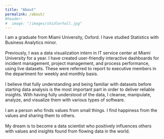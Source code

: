 ```yaml
---
title: "About"
permalink: /about/
#header:
#  image: "/images/shidlerhall.jpg"
---
```

I am a graduate from Miami University, Oxford. I have studied Statistics with Business Analytics minor.
<br>
<br>
Previously, I was a data visualization intern in IT service center at Miami University for a year. I have created user-friendly interactive dashboards for incident management, project management, and process performance, using live datasets. These were referred to report to executive members in the department for weekly and monthly basis.
<br>
<br>
I believe that fully understanding and being familiar with datasets before starting data analysis is the most important part in order to deliver reliable insights. With having fully understood of the data, I cleanse, manipulate, analyze, and visualize them with various types of software.
<br>
<br>
I am a person who finds values from small things. I find happiness from the values and sharing them to others.
<br>
<br>
My dream is to become a data scientist who positively influences others with values and insights found from flowing data in the world.
